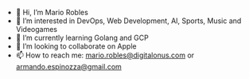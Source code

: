 - 👋 Hi, I’m Mario Robles
- 👀 I’m interested in DevOps, Web Development, AI, Sports, Music and Videogames
- 🌱 I’m currently learning Golang and GCP
- 💞️ I’m looking to collaborate on Apple
- 📫 How to reach me: mario.robles@digitalonus.com or armando.espinozza@gmail.com
